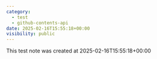 ```yaml
---
category:
  - test
  - github-contents-api
date: 2025-02-16T15:55:18+00:00
visibility: public
---
```


This test note was created at 2025-02-16T15:55:18+00:00